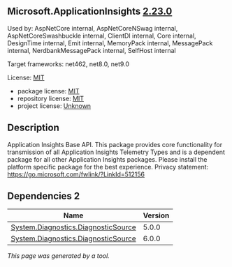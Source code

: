 ﻿Microsoft.ApplicationInsights [2.23.0](https://www.nuget.org/packages/Microsoft.ApplicationInsights/2.23.0)
--------------------

Used by: AspNetCore internal, AspNetCoreNSwag internal, AspNetCoreSwashbuckle internal, ClientDI internal, Core internal, DesignTime internal, Emit internal, MemoryPack internal, MessagePack internal, NerdbankMessagePack internal, SelfHost internal

Target frameworks: net462, net8.0, net9.0

License: [MIT](../../../../licenses/mit) 

- package license: [MIT](https://licenses.nuget.org/MIT) 
- repository license: [MIT](https://github.com/Microsoft/ApplicationInsights-dotnet) 
- project license: [Unknown](https://go.microsoft.com/fwlink/?LinkId=392727) 

Description
-----------
Application Insights Base API. This package provides core functionality for transmission of all Application Insights Telemetry Types and is a dependent package for all other Application Insights packages. Please install the platform specific package for the best experience. Privacy statement: https://go.microsoft.com/fwlink/?LinkId=512156

Dependencies 2
-----------

|Name|Version|
|----------|:----|
|[System.Diagnostics.DiagnosticSource](../../../../packages/nuget.org/system.diagnostics.diagnosticsource/5.0.0)|5.0.0|
|[System.Diagnostics.DiagnosticSource](../../../../packages/nuget.org/system.diagnostics.diagnosticsource/6.0.0)|6.0.0|

*This page was generated by a tool.*